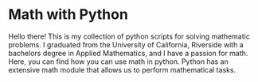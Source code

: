 # Math with Python
Hello there! This is my collection of python scripts for solving mathematic problems. I graduated from the University of California, Riverside with a bachelors degree in Applied Mathematics, and I have a passion for math. Here, you can find how you can use math in python. Python has an extensive math module that allows us to perform mathematical tasks. 

